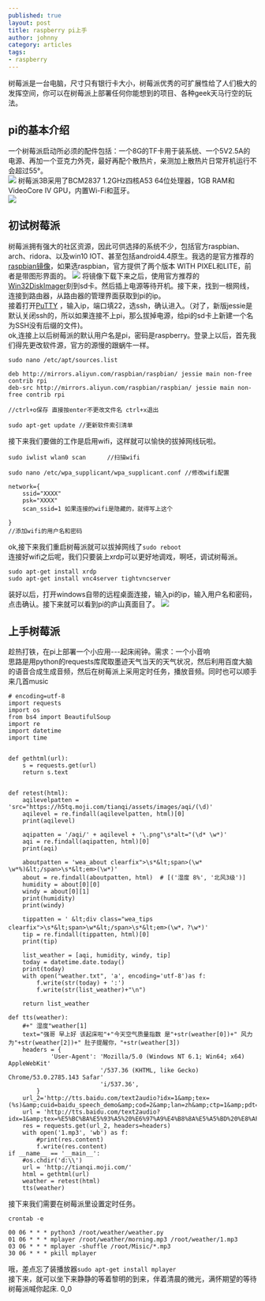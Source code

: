 ```yaml
---
published: true
layout: post
title: raspberry pi上手
author: johnny 
category: articles
tags:
- raspberry
---
```

树莓派是一台电脑，尺寸只有银行卡大小，树莓派优秀的可扩展性给了人们极大的发挥空间，你可以在树莓派上部署任何你能想到的项目、各种geek天马行空的玩法。  
<!-- more -->
## pi的基本介绍
一个树莓派启动所必须的配件包括：一个8G的TF卡用于装系统、一个5V2.5A的电源、再加一个亚克力外壳，最好再配个散热片，亲测加上散热片日常开机运行不会超过55°。  
![](/images/post/2017-01-24-raspberry/raspberry_2.jpg)
树莓派3B采用了BCM2837 1.2GHz四核A53 64位处理器，1GB RAM和VideoCore IV GPU，内置Wi-Fi和蓝牙。  
![](/images/post/2017-01-24-raspberry/raspberry_3.jpg)

## 初试树莓派
树莓派拥有强大的社区资源，因此可供选择的系统不少，包括官方raspbian、arch、ridora、以及win10 IOT、甚至包括android4.4原生。我选的是官方推荐的[raspbian镜像](https://www.raspberrypi.org/downloads/)，如果选raspbian，官方提供了两个版本 WITH PIXEL和LITE，前者是带图形界面的。
![](/images/post/2017-01-24-raspberry/raspberry_4.jpg)
将镜像下载下来之后，使用官方推荐的[Win32DiskImager](https://sourceforge.net/projects/win32diskimager/)刻到sd卡。然后插上电源等待开机。接下来，找到一根网线，连接到路由器，从路由器的管理界面获取到pi的ip。  
接着打开[PuTTY](http://www.chiark.greenend.org.uk/~sgtatham/putty/latest.html) ，输入ip，端口填22，选ssh，确认进入。（对了，新版jessie是默认关闭ssh的，所以如果连接不上pi，那么拔掉电源，给pi的sd卡上新建一个名为SSH没有后缀的文件)。  
ok,连接上以后树莓派的默认用户名是pi，密码是raspberry。登录上以后，首先我们得先更改软件源，官方的源慢的跟蜗牛一样。

```
sudo nano /etc/apt/sources.list

deb http://mirrors.aliyun.com/raspbian/raspbian/ jessie main non-free contrib rpi
deb-src http://mirrors.aliyun.com/raspbian/raspbian/ jessie main non-free contrib rpi

//ctrl+o保存 直接按enter不更改文件名 ctrl+x退出

sudo apt-get update //更新软件索引清单
```
接下来我们要做的工作是启用wifi，这样就可以愉快的拔掉网线玩啦。
```
sudo iwlist wlan0 scan      //扫描wifi

sudo nano /etc/wpa_supplicant/wpa_supplicant.conf //修改wifi配置 

network={  
    ssid="XXXX"  
    psk="XXXX" 
    scan_ssid=1 如果连接的wifi是隐藏的，就得写上这个

} 
//添加wifi的用户名和密码
```
ok,接下来我们重启树莓派就可以拔掉网线了```sudo reboot```  
连接好wifi之后呢，我们只要装上xrdp可以更好地调戏，啊呸，调试树莓派。  
```
sudo apt-get install xrdp
sudo apt-get install vnc4server tightvncserver
```
装好以后，打开windows自带的远程桌面连接，输入pi的ip，输入用户名和密码，点击确认。接下来就可以看到pi的庐山真面目了。
![](/images/post/2017-01-24-raspberry/raspberry_5.jpg)
## 上手树莓派
趁热打铁，在pi上部署一个小应用---起床闹钟。需求：一个小音响  
思路是用python的requests库爬取墨迹天气当天的天气状况，然后利用百度大脑的语音合成生成音频，然后在树莓派上采用定时任务，播放音频。同时也可以顺手来几首music  
```
# encoding=utf-8
import requests
import os
from bs4 import BeautifulSoup
import re
import datetime
import time


def gethtml(url):
    s = requests.get(url)
    return s.text


def retest(html):
    aqilevelpatten = 'src="https://h5tq.moji.com/tianqi/assets/images/aqi/(\d)'
    aqilevel = re.findall(aqilevelpatten, html)[0]
    print(aqilevel)

    aqipatten = '/aqi/' + aqilevel + '\.png"\s*alt="(\d* \w*)'
    aqi = re.findall(aqipatten, html)[0]
    print(aqi)

    aboutpatten = 'wea_about clearfix">\s*&lt;span>(\w* \w*%)&lt;/span>\s*&lt;em>(\w*)'
    about = re.findall(aboutpatten, html)  # [('湿度 8%', '北风3级')]
    humidity = about[0][0]
    windy = about[0][1]
    print(humidity)
    print(windy)

    tippatten = ' &lt;div class="wea_tips clearfix">\s*&lt;span>\w*&lt;/span>\s*&lt;em>(\w*，?\w*)'
    tip = re.findall(tippatten, html)[0]
    print(tip)

    list_weather = [aqi, humidity, windy, tip]
    today = datetime.date.today()
    print(today)
    with open("weather.txt", 'a', encoding='utf-8')as f:
        f.write(str(today) + ':')
        f.write(str(list_weather)+"\n")

    return list_weather

def tts(weather):
    #+" 湿度"weather[1]
    text="强哥 早上好 该起床啦"+"今天空气质量指数 是"+str(weather[0])+" 风力 为"+str(weather[2])+" 肚子提醒你，"+str(weather[3])
    headers = {
            'User-Agent': 'Mozilla/5.0 (Windows NT 6.1; Win64; x64) AppleWebKit'
                          '/537.36 (KHTML, like Gecko) Chrome/53.0.2785.143 Safar'
                          'i/537.36',
        }
    url_2='http://tts.baidu.com/text2audio?idx=1&amp;tex=(%s)&amp;cuid=baidu_speech_demo&amp;cod=2&amp;lan=zh&amp;ctp=1&amp;pdt=1&amp;spd=5&amp;per=4&amp;vol=5&amp;pit=5'%text
    url = 'http://tts.baidu.com/text2audio?idx=1&amp;tex=%E5%BC%BA%E5%93%A5%20%E6%97%A9%E4%B8%8A%E5%A5%BD%20%E8%AF%A5%E8%B5%B7%E5%BA%8A%E5%95%A6&amp;cuid=baidu_speech&amp;cod=2&amp;lan=zh&amp;ctp=1&amp;pdt=1&amp;spd=5&amp;per=4&amp;vol=4&amp;pit=5'
    res = requests.get(url_2, headers=headers)
    with open('1.mp3', 'wb') as f:
        #print(res.content)
        f.write(res.content)
if __name__ == '__main__':
    #os.chdir('d:\\')
    url = 'http://tianqi.moji.com/'
    html = gethtml(url)
    weather = retest(html)
    tts(weather)
```
接下来我们需要在树莓派里设置定时任务。  
```
crontab -e

00 06 * * * python3 /root/weather/weather.py
01 06 * * * mplayer /root/weather/morning.mp3 /root/weather/1.mp3
03 06 * * * mplayer -shuffle /root/Misic/*.mp3
30 06 * * * pkill mplayer
```
哦，差点忘了装播放器```sudo apt-get install mplayer```  
接下来，就可以坐下来静静的等着黎明的到来，伴着清晨的微光，满怀期望的等待树莓派喊你起床. 0_0